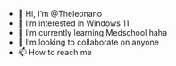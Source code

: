 - 👋 Hi, I’m @Theleonano
- 👀 I’m interested in Windows 11
- 🌱 I’m currently learning Medschool haha
- 💞️ I’m looking to collaborate on anyone
- 📫 How to reach me 

<!---
Theleonano/Theleonano is a ✨ special ✨ repository because its `README.md` (this file) appears on your GitHub profile.
You can click the Preview link to take a look at your changes.
--->

